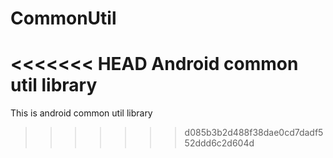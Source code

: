 # CommonUtil
<<<<<<< HEAD
Android common util library
=======
This is android common util library
>>>>>>> d085b3b2d488f38dae0cd7dadf552ddd6c2d604d
